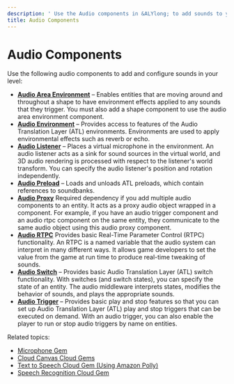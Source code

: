 ```yaml
---
description: ' Use the Audio components in &ALYlong; to add sounds to your level. '
title: Audio Components
---
```

# Audio Components<a name="audio-components"></a>

Use the following audio components to add and configure sounds in your level:
+ [**Audio Area Environment**](/docs/userguide/components/audio-area-environment.md) – Enables entities that are moving around and throughout a shape to have environment effects applied to any sounds that they trigger\. You must also add a shape component to use the audio area environment component\.
+ [**Audio Environment**](/docs/userguide/components/audio-environment.md) – Provides access to features of the Audio Translation Layer \(ATL\) environments\. Environments are used to apply environmental effects such as reverb or echo\.
+ [**Audio Listener**](/docs/userguide/components/audio-listener.md) – Places a virtual microphone in the environment\. An audio listener acts as a sink for sound sources in the virtual world, and 3D audio rendering is processed with respect to the listener's world transform\. You can specify the audio listener's position and rotation independently\.
+ [**Audio Preload**](/docs/userguide/components/audio-preload.md) – Loads and unloads ATL preloads, which contain references to soundbanks\.
+ [**Audio Proxy**](/docs/userguide/components/audio-proxy.md) Required dependency if you add multiple audio components to an entity\. It acts as a proxy audio object wrapped in a component\. For example, if you have an audio trigger component and an audio rtpc component on the same entity, they communicate to the same audio object using this audio proxy component\.
+ [**Audio RTPC**](/docs/userguide/components/audio-rtpc.md) Provides basic Real\-Time Parameter Control \(RTPC\) functionality\. An RTPC is a named variable that the audio system can interpret in many different ways\. It allows game developers to set the value from the game at run time to produce real\-time tweaking of sounds\.
+ [**Audio Switch**](/docs/userguide/components/audio-switch.md) – Provides basic Audio Translation Layer \(ATL\) switch functionality\. With switches \(and switch states\), you can specify the state of an entity\. The audio middleware interprets states, modifies the behavior of sounds, and plays the appropriate sounds\.
+ [**Audio Trigger**](/docs/userguide/components/audio-trigger.md) – Provides basic play and stop features so that you can set up Audio Translation Layer \(ATL\) play and stop triggers that can be executed on demand\. With an audio trigger, you can also enable the player to run or stop audio triggers by name on entities\.

Related topics:
+ [Microphone Gem](/docs/userguide/gems/builtin/microphone.md)
+ [Cloud Canvas Cloud Gems](/docs/userguide/gems/builtin/aws-cloud-gems.md)
+ [Text to Speech Cloud Gem \(Using Amazon Polly\)](/docs/userguide/gems/cloud-canvas/text-to-speech-intro.md)
+ [Speech Recognition Cloud Gem](/docs/userguide/gems/cloud-canvas/speech-recognition-intro.md)
